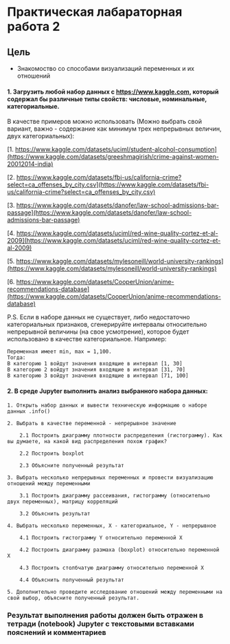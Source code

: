 # Практическая лабараторная работа 2

## Цель

* Знакомоство со способами визуализаций переменных и их отношений

#### 1. Загрузить любой набор данных с https://www.kaggle.com, который содержал бы различные типы свойств: числовые, номинальные, категориальные.
В качестве примеров можно использовать (Можно выбрать свой вариант, важно - содержание как минимум трех непрерывных величин, двух категориальных):

[1. https://www.kaggle.com/datasets/uciml/student-alcohol-consumption](https://www.kaggle.com/datasets/greeshmagirish/crime-against-women-20012014-india)

[2. https://www.kaggle.com/datasets/fbi-us/california-crime?select=ca_offenses_by_city.csv](https://www.kaggle.com/datasets/fbi-us/california-crime?select=ca_offenses_by_city.csv)

[3. https://www.kaggle.com/datasets/danofer/law-school-admissions-bar-passage](https://www.kaggle.com/datasets/danofer/law-school-admissions-bar-passage)

[4. https://www.kaggle.com/datasets/uciml/red-wine-quality-cortez-et-al-2009](https://www.kaggle.com/datasets/uciml/red-wine-quality-cortez-et-al-2009)

[5. https://www.kaggle.com/datasets/mylesoneill/world-university-rankings](https://www.kaggle.com/datasets/mylesoneill/world-university-rankings)

[6. https://www.kaggle.com/datasets/CooperUnion/anime-recommendations-database](https://www.kaggle.com/datasets/CooperUnion/anime-recommendations-database)

P.S. Если в наборе данных не существует, либо недостаточно категориальных признаков, сгенерируйте интервалы относительно непрерывной величины (на свое усмотрение), которое будет использовано в качестве категориальное. Например:
```
Переменная имеет min, max = 1,100.
Тогда:
В категорию 1 войдут значения входящие в интервал [1, 30]
В категорию 2 войдут значения входящие в интервал [31, 70]
В категорию 3 войдут значения входящие в интервал [71, 100]
```

#### 2. В среде Jupyter выполнить анализ выбранного набора данных:

    1. Открыть набор данных и вывести техническую информацию о наборе данных .info()
    
    2. Выбрать в качестве переменной - непрерывное значение
    
        2.1 Построить диаграмму плотности распределения (гистограмму). Как вы думаете, на какой вид распределения похож график?
        
        2.2 Построить boxplot
        
        2.3 Объясните полученный результат
        
    3. Выбрать несколько непрерывных переменных и провести визуализацию отношений между переменными
    
        3.1 Построить диаграмму рассеивания, гистограмму (относительно двух переменных), матрицу корреляций
        
        3.2 Объяснить результат
        
    4. Выбрать несколько переменных, X - категориальное, Y - непрерывное
    
        4.1 Построить гистограмму Y относительно переменной X
        
        4.2 Построить диаграмму размаха (boxplot) относительно переменной X
        
        4.3 Построить столбчатую диаграмму относительно переменной X
        
        4.4 Объяснить полученный результат
        
    5. Дополнительно проведите исследование отношений между переменными на свой выбор, объясните полученный результат.

### **Результат выполнения работы должен быть отражен в тетради (notebook) Jupyter с текстовыми вставками пояснений и комментариев**
